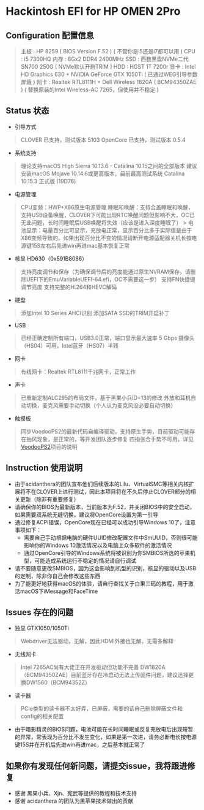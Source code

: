 # Hackintosh EFI for HP OMEN 2Pro
## Configuration 配置信息
> 主板 : HP 8259 ( BIOS Version F.52 ) ( 不管你是i5还是i7都可以用 )
> CPU : i5 7300HQ
> 内存 : 8Gx2 DDR4 2400MHz
> SSD : 西数黑盘NVMe二代 SN700 250G ( NVMe默认开启TRIM )
> HDD : HGST 1T 7200r
> 显卡 : Intel HD Graphics 630 + NVIDIA GeForce GTX 1050Ti ( 已通过WEG引导参数屏蔽 )
> 网卡 : Realtek RTL8111H + Dell Wireless 1820A ( BCM94350ZAE )  ( 替换原装的Intel Wireless-AC 7265，但使用并不稳定 )

## Status 状态
* 引导方式
> CLOVER 已支持，测试版本 5103
> OpenCore 已支持，测试版本 0.5.4
* 系统支持
> 理论支持macOS High Sierra 10.13.6 - Catalina 10.15之间的全部版本
> 建议安装macOS Mojave 10.14.6或更高版本，目前最高测试系统 Catalina 10.15.3 正式版  (19D76)
* 电源管理
> CPU变频：HWP+X86原生电源管理
> 睡眠和唤醒：支持合盖睡眠和唤醒，支持USB设备唤醒，CLOVER下可能出现RTC唤醒问题但影响不大，OC已无此问题，长时间睡眠后USB唤醒将失效（应该是进入深度睡眠了）
    > 电池显示：电量百分比可显示，充放电正常，显示百分比多于实际值是由于X86变频导致的，如果出现百分比不变的情况请断开电源适配器关机长按电源键15S左右后先进win再进mac基本恢复正常
* 核显 HD630（0x591B8086）
> 支持亮度调节和保存（为确保调节后的亮度能通过原生NVRAM保存，请删除UEFI下的EmuVariableUEFI-64.efi，OC不需要这一步）
> 支持FN快捷键调节亮度
> 支持完整的H.264和HEVC解码
* 硬盘
> 添加Intel 10 Series AHCI识别
> 添加SATA SSD的TRIM开启补丁
* USB
> 已经正确定制所有端口，USB3.0正常，端口显示最大速率 5 Gbps
> 摄像头（HS04）可用，Intel蓝牙（HS07）半残
* 网卡
> 有线网卡：Realtek RTL8111千兆网卡，正常工作
* 声卡
> 已重新定制ALC295的布局文件，基于黑果小兵ID=13的修改
> 外放和耳机自动切换，麦克风需要手动切换（个人认为麦克风没必要自动切换）
* 触摸板
> 同步VoodooPS2的最新代码自编译驱动，支持原生手势，目前驱动可能存在抽风现象，是正常的，等开发团队逐步修复
> 四指张合手势不可用，详见[VoodooPS2](https://github.com/acidanthera/VoodooPS2)项目的说明

## Instruction 使用说明
* 由于acidanthera的团队宣布他们后续版本的Lilu、VirtualSMC等相关内核扩展将不在CLOVER上进行测试，因此本项目将在不久后停止CLOVER部分的相关更新（除非有重要修复）
* 请确保你的BIOS为最新版本，当前版本为F.52，并关闭BIOS中的安全启动，如果需要双系统无缝切换，建议将OpenCore设置为第一引导
* 通过修复ACPI错误，OpenCore现在已经可以成功引导Windows 10了，注意事项如下：
    * 需要自己手动根据电脑的硬件UUID修改配置文件中SmUUID，否则很可能影响你的Windows 10激活情况以及电脑上众多软件的激活情况
    * 通过OpenCore引导的Windows系统将被识别为你SMBIOS所选的苹果机型，可能造成系统运行不稳定的情况请自行调试
* 请不要随意更改SMBIOS，因为这会影响到机型的识别，核显的驱动以及USB的定制，除非你自己会修改这些东西
* 为了能更好地获得macOS的体验，请自行查找关于白果三码的教程，用于激活macOS下iMessage和FaceTime

## Issues 存在的问题
* 独显 GTX1050/1050Ti
> Webdriver无法驱动，无解，因此HDMI外接也无解，无需多解释
* 无线网卡
> Intel 7265AC尚有大佬正在开发驱动但功能不完善
> DW1820A（BCM94350ZAE）目前蓝牙存在冷启动无法上传固件问题，建议选择更换DW1560（BCM94352Z）
* 读卡器
> PCIe类型的读卡器不太好弄，已屏蔽，需要的话自己删除屏蔽文件和config的相关配置
* 由于暗影精灵的BIOS问题，电池可能在长时间睡眠或反复充放电后出现短暂的异常，常表现为百分比不发生变化，如果是第一次进，请务必断电长按电源键15S并在开机后先进win再进mac，之后基本就正常了

## 如果你有发现任何新问题，请提交issue，我将跟进修复
* 感谢 黑果小兵、Xjn、宪武等提供的教程和技术支持
* 感谢 acidanthera 的团队为黑苹果技术做出的贡献
